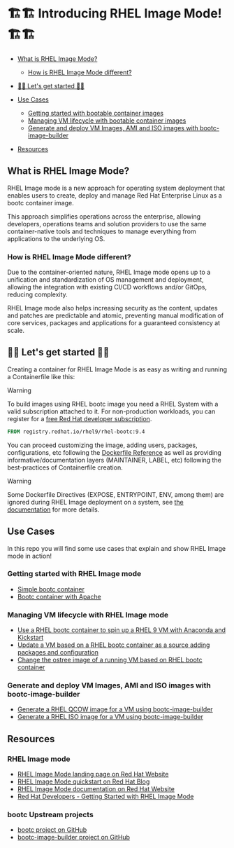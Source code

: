# 🏗️🏗️ Introducing RHEL Image Mode! 🏗️🏗️

- [What is RHEL Image Mode?](#what-is-rhel-image-mode)
   * [How is RHEL Image Mode different?](#how-is-rhel-image-mode-different)
- [🎯🎯 Let's get started 🎯🎯](#-lets-get-started-)
- [Use Cases](#use-cases)
   * [Getting started with bootable container images](#getting-started-with-bootable-containers)
   * [Managing VM lifecycle with bootable container images](#managing-vm-lifecycle-with-bootable-containers)
   * [Generate and deploy VM Images, AMI and ISO images with bootc-image-builder](#generate-and-deploy-vm-images-ami-and-iso-images-with-bootc-image-builder)

- [Resources](#resources)

## What is RHEL Image Mode?

RHEL Image mode is a new approach for operating system deployment that enables users to create, deploy and manage Red Hat Enterprise Linux as a bootc container image.

This approach simplifies operations across the enterprise, allowing developers, operations teams and solution providers to use the same container-native tools and techniques to manage everything from applications to the underlying OS.

### How is RHEL Image Mode different?

Due to the container-oriented nature, RHEL Image mode opens up to a unification and standardization of OS management and deployment, allowing the integration with existing CI/CD workflows and/or GitOps, reducing complexity.

RHEL Image mode also helps increasing security as the content, updates and patches are predictable and atomic, preventing manual modification of core services, packages and applications for a guaranteed consistency at scale.

## 🎯🎯 Let's get started 🎯🎯

Creating a container for RHEL Image Mode is as easy as writing and running a Containerfile like this:

> [!WARNING]
> To build images using RHEL bootc image you need a RHEL System with a valid subscription attached to it. For non-production workloads, you can register for a [free Red Hat developer subscription](https://developers.redhat.com/register).


```dockerfile
FROM registry.redhat.io/rhel9/rhel-bootc:9.4
```

You can proceed customizing the image, adding users, packages, configurations, etc following the [Dockerfile Reference](https://docs.docker.com/reference/dockerfile/) as well as providing informative/documentation layers (MAINTAINER, LABEL, etc) following the best-practices of Containerfile creation.

> [!WARNING]
> Some Dockerfile Directives (EXPOSE, ENTRYPOINT, ENV, among them) are ignored during RHEL Image deployment on a system, see [the documentation](https://docs.redhat.com/en/documentation/red_hat_enterprise_linux/9/html/using_image_mode_for_rhel_to_build_deploy_and_manage_operating_systems/building-and-testing-the-rhel-bootable-container-images_using-image-mode-for-rhel-to-build-deploy-and-manage-operating-systems#building-and-testing-the-rhel-bootable-container-images_using-image-mode-for-rhel-to-build-deploy-and-manage-operating-systems) for more details.

## Use Cases

In this repo you will find some use cases that explain and show RHEL Image mode in action!

### Getting started with RHEL Image mode

- [Simple bootc container](./use-cases/simple-bootc-container/)
- [Bootc container with Apache](./use-cases/httpd-bootc-container/)

### Managing VM lifecycle with RHEL Image mode

- [Use a RHEL bootc container to spin up a RHEL 9 VM with Anaconda and Kickstart](./use-cases/anaconda-ks-bootc-container/)
- [Update a VM based on a RHEL bootc container as a source adding packages and configuration](./use-cases/upgrade-bootc-container/)
- [Change the ostree image of a running VM based on RHEL bootc container](./use-cases/replace-bootc-container/)

### Generate and deploy VM Images, AMI and ISO images with bootc-image-builder

- [Generate a RHEL QCOW image for a VM using bootc-image-builder](./use-cases/image-builder-bootc-qcow/)
- [Generate a RHEL ISO image for a VM using bootc-image-builder](./use-cases/image-builder-bootc-iso/)

## Resources

### RHEL Image mode

- [RHEL Image Mode landing page on Red Hat Website](https://www.redhat.com/en/technologies/linux-platforms/enterprise-linux/image-mode)
- [RHEL Image Mode quickstart on Red Hat Blog](https://www.redhat.com/en/blog/image-mode-red-hat-enterprise-linux-quick-start-guide)
- [RHEL Image Mode documentation on Red Hat Website](https://docs.redhat.com/en/documentation/red_hat_enterprise_linux/9/html/using_image_mode_for_rhel_to_build_deploy_and_manage_operating_systems/index)
- [Red Hat Developers - Getting Started with RHEL Image Mode](https://developers.redhat.com/products/rhel-image-mode/overview)

### bootc Upstream projects

- [bootc project on GitHub](https://github.com/containers/bootc)
- [bootc-image-builder project on GitHub](https://github.com/osbuild/bootc-image-builder)

